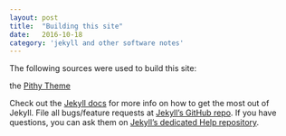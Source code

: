 ```yaml
---
layout: post
title:  "Building this site"
date:   2016-10-18
category: 'jekyll and other software notes'
---
```


 The following sources were used to build this site:

the <a href="https://github.com/smallmuou/Jekyll-Pithy">Pithy Theme</a>

Check out the [Jekyll docs][jekyll] for more info on how to get the most out of Jekyll. File all bugs/feature requests at [Jekyll’s GitHub repo][jekyll-gh]. If you have questions, you can ask them on [Jekyll’s dedicated Help repository][jekyll-help].

[jekyll]:      http://jekyllrb.com
[jekyll-gh]:   https://github.com/jekyll/jekyll
[jekyll-help]: https://github.com/jekyll/jekyll-help


 
 
